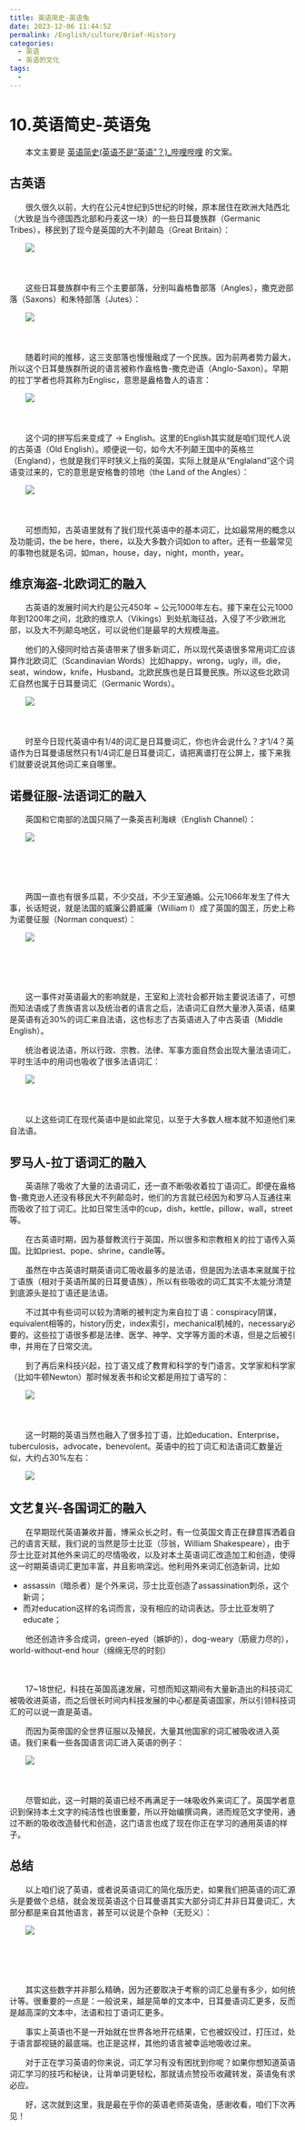 ```yaml
---
title: 英语简史-英语兔
date: 2023-12-06 11:44:52
permalink: /English/culture/Brief-History
categories:
  - 英语
  - 英语的文化
tags:
  - 
---
```

# 10.英语简史-英语兔

　　本文主要是 [英语简史(英语不是“英语”？)_哔哩哔哩](https://www.bilibili.com/video/BV1Dy4y147XF/) 的文案。

<!-- more -->

## 古英语

　　‍很久很久以前，大约在公元4世纪到5世纪的时候，原本居住在欧洲大陆西北（大致是当今德国西北部和丹麦这一块）的一些日耳曼族群（Germanic Tribes），移民到了现今是英国的大不列颠岛（Great Britain）：

　　![](https://image.peterjxl.com/blog/image-20231206105755-g1vmsiz.png)

　　‍

　　这些日耳曼族群中有三个主要部落，分别叫盎格鲁部落（Angles），‍‍撒克逊部落（Saxons）和朱特部落（Jutes）：

　　![](https://image.peterjxl.com/blog/image-20231206105925-pnnl406.png)

　　‍

　　随着时间的推移，这三支部落也慢慢融成了一个民族。因为前两者势力最大，所以这个日耳曼族群所说的语言被称作盎格鲁-撒克逊语（Anglo-Saxon）。早期的拉丁学者也将其称为Englisc，意思是盎格鲁人的语言：

　　![](https://image.peterjxl.com/blog/image-20231206110024-qekz2i1.png)

　　‍

　　这个词的拼写后来变成了 → English。这里的English其实就是咱们现代人说的古英语（Old English）。顺便说一句，如今大不列颠王国中的英格兰（England），‍‍也就是我们平时狭义上指的英国，实际上就是从“Englaland”这个词语变过来的，它的意思是安格鲁的领地（the Land of the Angles）：

　　![](https://image.peterjxl.com/blog/image-20231206110143-608nytu.png)

　　‍

　　可想而知，古英语里就有了我们现代英语中的基本词汇，‍‍比如最常用的概念以及功能词，the be here，there，以及大多数介词如on to after。‍‍还有一些最常见的事物也就是名词，如man，house，day，night，month，year。‍‍

## 维京海盗-北欧词汇的融入

　　古英语的发展时间大约是公元450年 ~ 公元1000年左右。接下来‍‍在公元1000年到1200年之间，北欧的维京人（Vikings）到处航海征战，入侵了不少欧洲北部，以及大不列颠岛地区，‍‍可以说他们是最早的大规模海盗。

　　他们的入侵同时给古英语带来了很多新词汇，所以现代英语很多常用词汇应该算作北欧词汇（Scandinavian Words）比如happy，wrong，ugly，ill，die，seat，window，knife，Husband。‍‍北欧民族也是日耳曼民族。所以这些北欧词汇自然也属于日耳曼词汇（Germanic Words）。‍‍

　　![](https://image.peterjxl.com/blog/image-20240308201846-9p7af7b.png)
　　‍

　　‍

　　时至今日现代英语中有1/4的词汇是日耳曼词汇，你也许会说什么？才1/4？‍‍英语作为日耳曼语居然只有1/4词汇是日耳曼词汇，请把离谱打在公屏上，接下来我们就要说说其他词汇来自哪里。

## 诺曼征服-法语词汇的融入

　　英国和它南部的法国只隔了一条英吉利海峡（English Channel）：

　　![](https://image.peterjxl.com/blog/image-20231206110526-5e7vtat.png)

　　‍

　　‍

　　两国一直也有很多瓜葛，不少交战，不少王室通婚。公元1066年发生了件大事，‍‍长话短说，就是法国的威廉公爵威廉（William I）成了英国的国王，历史上称为诺曼征服（Norman conquest）：

　　![](https://image.peterjxl.com/blog/image-20231206110515-1dtdnpn.png)

　　‍

　　‍

　　这一事件对英语最大的影响就是，王室和上流社会都开始主要说法语了，‍‍可想而知法语成了贵族语言以及统治者的语言之后，‍‍法语词汇自然大量渗入英语，‍‍结果是英语有近30%的词汇来自法语，这也标志了古英语进入了中古英语（Middle English）。‍‍

　　统治者说法语，所以行政、宗教、法律、军事方面自然会出现大量法语词汇，平时生活中的用词也吸收了很多法语词汇：

　　![](https://image.peterjxl.com/blog/image-20231206110906-t2pe7jb.png)

　　‍

　　以上这些词汇在现代英语中是如此常见，以至于大多数人根本就不知道他们来自法语。

## 罗马人-拉丁语词汇的融入

　　英语除了吸收了大量的法语词汇，还一直不断吸收着拉丁语词汇。‍‍即便在盎格鲁-撒克逊人还没有移民大不列颠岛时，他们的方言就已经因为和罗马人互通往来而吸收了拉丁词汇。‍‍比如日常生活中的cup，dish，kettle，pillow，wall，street等。‍‍

　　在古英语时期，因为基督教流行于英国，所以很多和宗教相关的拉丁语传入英国。比如priest、pope、shrine，‍‍candle等。

　　虽然在中古英语时期英语词汇吸收最多的是法语，但是因为法语本来就属于拉丁语族（相对于英语所属的日耳曼语族），‍‍所以有些吸收的词汇其实不太能分清楚到底源头是拉丁语还是法语。‍‍

　　不过其中有些词可以较为清晰的被判定为来自拉丁语：conspiracy阴谋，equivalent相等的，history历史，index索引，mechanical机械的，necessary必要的。这些拉丁语很多都是法律、医学、神学、文学等方面的术语，‍‍但是之后被引申，并用在了日常交流。‍‍
　　‍

　　到了再后来科技兴起，拉丁语又成了教育和科学的专门语言‍‍。文学家和科学家（比如牛顿Newton）那时候发表书和论文都是用拉丁语写的：

　　![](https://image.peterjxl.com/blog/image-20231206111323-zq1j8oa.png)

　　‍

　　这一时期的英语当然也融入了很多拉丁语，‍‍比如education、Enterprise，tuberculosis，advocate，benevolent。英语中的拉丁词汇和法语词汇数量近似，‍‍大约占30%左右：

　　![](https://image.peterjxl.com/blog/image-20231206111413-owjdzgj.png)

## 文艺复兴-各国词汇的融入　　‍

　　在早期现代英语兼收并蓄，博采众长之时，有一位英国文青正在肆意挥洒着自己的语言天赋，‍‍我们说的当然是莎士比亚（莎翁，William Shakespeare），由于莎士比亚对其他外来词汇的尽情吸收，以及对本土英语词汇改造加工和创造，‍‍使得这一时期英语词汇更加丰富，并且影响深远。他利用外来词汇创造新词，‍‍比如

* assassin（暗杀者）是个外来词，莎士比亚创造了assassination刺杀，这个新词；
* 而对education这样的名词而言，没有相应的动词表达。莎士比亚发明了educate；

　　他还创造许多合成词，green-eyed（嫉妒的），dog-weary（筋疲力尽的），world-without-end hour（绵绵无尽的时刻）

　　‍

　　17\~18世纪，科技在英国高速发展，‍‍可想而知这期间有大量新造出的科技词汇被吸收进英语，而之后很长时间内科技发展的中心都是英语国家，‍‍所以引领科技词汇的可以说一直是英语。

　　而因为英帝国的全世界征服以及殖民，大量其他国家的词汇被吸收进入英语。‍‍我们来看一些各国语言词汇进入英语的例子：

　　![](https://image.peterjxl.com/blog/image-20231206113643-rdhslvf.png)

　　‍

　　尽管如此，这一时期的英语已经不再满足于一味吸收外来词汇了。‍‍英国学者意识到保持本土文字的纯洁性也很重要，所以开始编撰词典，‍‍进而规范文字使用，通过不断的吸收改造替代和创造，这门语言也成了现在你正在学习的通用英语的样子。‍‍

## 总结　　‍

　　以上咱们说了英语，或者说英语词汇的简化版历史，如果我们把英语的词汇源头是要做个总结，就会发现‍‍英语这个日耳曼语其实大部分词汇并非日耳曼词汇，大部分都是来自其他语言，甚至可以说是个杂种（无贬义）：

　　![](https://image.peterjxl.com/blog/image-20231206113753-ns0taej.png)

　　‍

　　‍

　　其实这些数字并非那么精确，因为还要取决于考察的词汇总量有多少，如何统计等。很重要的一点是‍‍：一般说来，越是简单的文本中，日耳曼语词汇更多，反而是越高深的文本中，法语和拉丁语词汇更多。‍‍

　　事实上英语也不是一开始就在世界各地开花结果，它也被奴役过，打压过，处于语言鄙视链的最底端。‍‍也正是这样，其他的语言被幸运地吸收过来。

　　对于正在学习英语的你来说，词汇学习有没有困扰到你呢？‍‍如果你想知道英语词汇学习的技巧和秘诀，让背单词更轻松，那就请点赞投币收藏转发，‍‍英语兔有求必应。

　　好，这次就到这里，我是最在乎你的英语老师英语兔，感谢收看，咱们下次再见！
